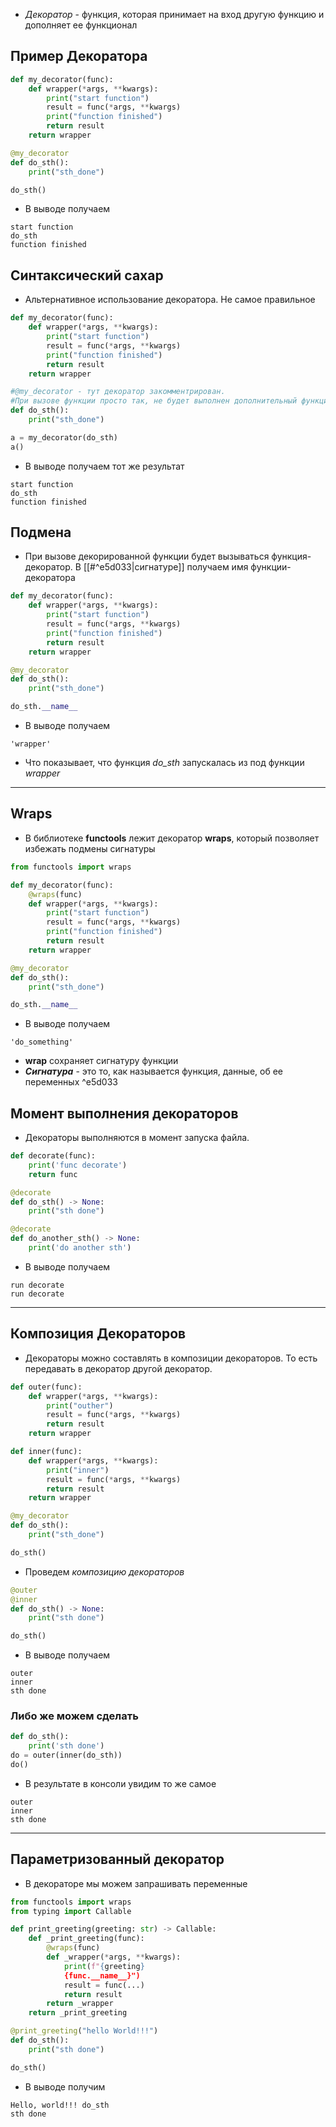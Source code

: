 - *Декоратор* - функция, которая принимает на вход другую функцию и дополняет ее функционал
## Пример Декоратора

```python
def my_decorator(func):
	def wrapper(*args, **kwargs):
		print("start function")
		result = func(*args, **kwargs)
		print("function finished")
		return result
	return wrapper

@my_decorator
def do_sth():
	print("sth_done")

do_sth()
```

- В выводе получаем

```output
start function
do_sth
function finished
```

## Синтаксический сахар
- Альтернативное использование декоратора. Не самое правильное

```python
def my_decorator(func):
	def wrapper(*args, **kwargs):
		print("start function")
		result = func(*args, **kwargs)
		print("function finished")
		return result
	return wrapper

#@my_decorator - тут декоратор закомментрирован.
#При вызове функции просто так, не будет выполнен дополнительный функционал
def do_sth():
	print("sth_done")

a = my_decorator(do_sth)
a()
```

- В выводе получаем тот же результат

```output
start function
do_sth
function finished
```

## Подмена
- При вызове декорированной функции будет вызываться функция-декоратор. В [[#^e5d033|сигнатуре]] получаем имя функции-декоратора

```python
def my_decorator(func):
	def wrapper(*args, **kwargs):
		print("start function")
		result = func(*args, **kwargs)
		print("function finished")
		return result
	return wrapper

@my_decorator
def do_sth():
	print("sth_done")

do_sth.__name__
```

- В выводе получаем

```output
'wrapper'
```

- Что показывает, что функция *do_sth* запускалась из под функции *wrapper*

---

## Wraps
- В библиотеке **functools** лежит декоратор **wraps**, который позволяет избежать подмены сигнатуры

```python
from functools import wraps

def my_decorator(func):
	@wraps(func)
	def wrapper(*args, **kwargs):
		print("start function")
		result = func(*args, **kwargs)
		print("function finished")
		return result
	return wrapper

@my_decorator
def do_sth():
	print("sth_done")

do_sth.__name__
```

- В выводе получаем

```output
'do_something'
```
- **wrap** сохраняет сигнатуру функции
- ***Сигнатура*** - это то, как называется функция, данные, об ее переменных ^e5d033

## Момент выполнения декораторов

- Декораторы выполняются в момент запуска файла. 

```python
def decorate(func):
	print('func decorate')
	return func

@decorate
def do_sth() -> None:
	print("sth done")

@decorate
def do_another_sth() -> None:
	print('do another sth')
```

- В выводе получаем

```output
run decorate
run decorate
```


---
## Композиция Декораторов

- Декораторы можно составлять в композиции декораторов. То есть передавать в декоратор другой декоратор.

```python
def outer(func):
	def wrapper(*args, **kwargs):
		print("outher")
		result = func(*args, **kwargs)
		return result
	return wrapper

def inner(func):
	def wrapper(*args, **kwargs):
		print("inner")
		result = func(*args, **kwargs)
		return result
	return wrapper

@my_decorator
def do_sth():
	print("sth_done")

do_sth()
```

- Проведем *композицию декораторов*

```python
@outer
@inner
def do_sth() -> None:
	print("sth done")

do_sth()
```

- В выводе получаем

```output
outer
inner
sth done
```

### Либо же можем сделать

```python
def do_sth():
	print('sth done')
do = outer(inner(do_sth))
do()
```

- В результате в консоли увидим то же самое
```output
outer
inner
sth done
```

----

## Параметризованный декоратор
- В декораторе мы можем запрашивать переменные

```python
from functools import wraps
from typing import Callable

def print_greeting(greeting: str) -> Callable:
	def _print_greeting(func):
		@wraps(func)
		def _wrapper(*args, **kwargs):
			print(f"{greeting}
			{func.__name__}")
			result = func(...)
			return result
		return _wrapper
	return _print_greeting

@print_greeting("hello World!!!")
def do_sth():
	print("sth done")

do_sth()

```

- В выводе получим

```output
Hello, world!!! do_sth
sth done
```

